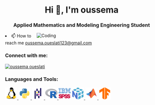 <h1 align="center">Hi 👋, I'm oussema</h1> 
<h3 align="center">Applied Mathematics and Modeling Engineering Student</h3> 
<img align="right" alt="Coding" width="400" src="https://cdn.dribbble.com/users/1162077/screenshots/3848914/programmer.gif" 
 
 
 
- 📫 How to reach me oussema.oueslati123@gmail.com 
 
 
<h3 align="left">Connect with me:</h3> 
<p align="left"> 
<a href="https://www.linkedin.com/in/oussema-oueslati/" target="blank"><img align="center" src="https://raw.githubusercontent.com/rahuldkjain/github-profile-readme-generator/master/src/images/icons/Social/linked-in-alt.svg" alt="oussema oueslati" height="30" width="40" /></a> 

</p> 
 
<h3 align="left">Languages and Tools:</h3> 
<p align="left">  <a href="https://www.linux.org/" target="_blank" rel="noreferrer"> <img src="https://raw.githubusercontent.com/devicons/devicon/master/icons/linux/linux-original.svg" alt="linux" width="40" height="40"/> </a>   <a href="https://www.python.org" target="_blank" rel="noreferrer"> <img src="https://raw.githubusercontent.com/devicons/devicon/master/icons/python/python-original.svg" alt="python" width="40" height="40"/> </a> 
 <a href="https://pandas.pydata.org/" target="_blank" rel="noreferrer"> <img src="https://raw.githubusercontent.com/devicons/devicon/master/icons/pandas/pandas-original.svg" alt="pandas" width="40" height="40"/> </a> <a href="https://www.r-project.org/" target="_blank" rel="noreferrer"> <img src="https://raw.githubusercontent.com/devicons/devicon/master/icons/r/r-original.svg" alt="R" width="40" height="40"/> </a>
 <a  target="_blank" rel="noreferrer"> <img src="https://raw.githubusercontent.com/devicons/devicon/master/icons/spss/spss-original.svg" alt="spss" width="40" height="40"/> </a> <a href="https://numpy.org/" target="_blank" rel="noreferrer"> <img src="https://raw.githubusercontent.com/devicons/devicon/master/icons/numpy/numpy-original.svg" alt="numpy" width="40" height="40"/> </a>
 <a href="https://www.mathworks.com/" target="_blank" rel="noreferrer"> <img src="https://raw.githubusercontent.com/devicons/devicon/master/icons/matlab/matlab-original.svg" alt="matlab" width="40" height="40"/> </a> <a href="https://www.tensorflow.org/?hl=fr" target="_blank" rel="noreferrer"> <img src="https://raw.githubusercontent.com/devicons/devicon/master/icons/tensorflow/tensorflow-original.svg" alt="tensorflow" width="40" height="40"/> </a>
</p>
